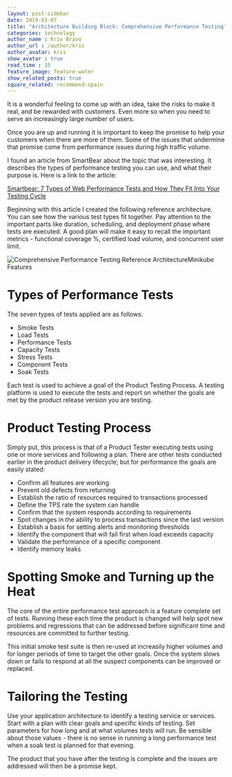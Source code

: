 ```yaml
---
layout: post-sidebar
date: 2019-03-07
title: "Architecture Building Block: Comprehensive Performance Testing"
categories: technology
author_name : Kris Bravo
author_url : /author/kris
author_avatar: kris
show_avatar : true
read_time : 15
feature_image: feature-water
show_related_posts: true
square_related: recommend-spain
---
```


It is a wonderful feeling to come up with an idea, take the risks to make it real, and be rewarded with customers.  Even more so when you need to serve an increasingly large number of users.

Once you are up and running it is important to keep the promise to help your customers when there are more of them. Some of the issues that undermine that promise come from performance issues during high traffic volume.

I found an article from SmartBear about the topic that was interesting. It describes the types of performance testing you can use, and what their purpose is. Here is a link to the article:

[Smartbear: 7 Types of Web Performance Tests and How They Fit Into Your Testing Cycle](https://smartbear.com/blog/test-and-monitor/7-types-of-web-performance-tests-and-how-they-fit/)

Beginning with this article I created the following reference architecture. You can see how the various test types fit together. Pay attention to the important parts like duration, scheduling, and deployment phase where tests are executed. A good plan will make it easy to recall the important metrics - functional coverage %, certified load volume, and concurrent user limit.

![Comprehensive Performance Testing Reference ArchitectureMinikube Features]({{site.url}}/{{site.baseurl}}img/post-assets/2019-03-07_ABB-cpta.png)

# Types of Performance Tests

The seven types of tests applied are as follows:

* Smoke Tests
* Load Tests
* Performance Tests
* Capacity Tests
* Stress Tests
* Component Tests
* Soak Tests

Each test is used to achieve a goal of the Product Testing Process. A testing platform is used to execute the tests and report on whether the goals are met by the product release version you are testing.

# Product Testing Process

Simply put, this process is that of a Product Tester executing tests using one or more services and following a plan. There are other tests conducted earlier in the product delivery lifecycle; but for performance the goals are easily stated:

* Confirm all features are working
* Prevent old defects from returning
* Establish the ratio of resources required to transactions processed
* Define the TPS rate the system can handle
* Confirm that the system responds according to requirements
* Spot changes in the ability to process transactions since the last version
* Establish a basis for setting alerts and monitoring thresholds
* Identify the component that will fail first when load exceeds capacity
* Validate the performance of a specific component 
* Identify memory leaks

# Spotting Smoke and Turning up the Heat

The core of the entire performance test approach is a feature complete set of tests. Running these each time the product is changed will help spot new problems and regressions that can be addressed before significant time and resources are committed to further testing.

This initial smoke test suite is then re-used at increasily higher volumes and for longer periods of time to target the other goals. Once the system slows down or fails to respond at all the suspect components can be improved or replaced.

# Tailoring the Testing

Use your application architecture to identify a testing service or services. Start with a plan with clear goals and specific kinds of testing. Set parameters for how long and at what volumes tests will run. Be sensible about those values - there is no sense in running a long performance test when a soak test is planned for that evening.

The product that you have after the testing is complete and the issues are addressed will then be a promise kept.




